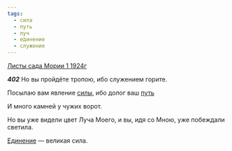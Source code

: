 ```yaml
---
tags:
  - сила
  - путь
  - луч
  - единение
  - служение
---
```


[Листы сада Мории 1 1924г](https://127.0.0.1:4002/agni/1924)

___402___
Но вы пройдёте тропою, ибо служением горите.   

Посылаю вам явление [силы](../../../tags/#сила), ибо долог ваш [путь](../../../tags/#путь)   

И много камней у чужих ворот.   

Но вы уже видели цвет Луча Моего, и вы, идя со Мною, уже побеждали светила.   

[Единение](../../../tags/#единение) — великая сила.   

